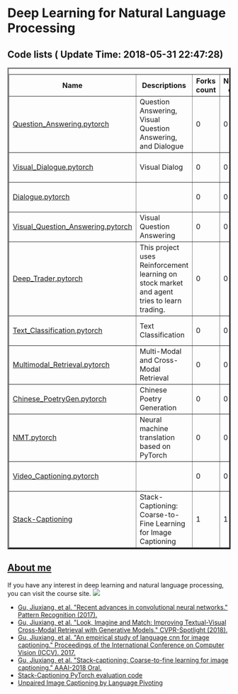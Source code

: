 
# Deep Learning for Natural Language Processing</br>

## Code lists ( Update Time: 2018-05-31 22:47:28)</br>
<table border=3 style=width:100%><caption><em><center></center></em></caption><th>Name</th><th>Descriptions</th><th>Forks count</th><th>Network count</th><th>Created Time</th><th>Pushed Time</th><th>Updated Time</th> 


<tr><td><a href=https://github.com/gujiuxiang/Question_Answering.pytorch.git>Question_Answering.pytorch</a></td><td>Question Answering, Visual Question Answering, and Dialogue</td><td>0</td><td>0</td><td>2018-05-31 07:47:53</td><td>2018-05-31 14:28:54</td><td>2018-05-31 14:28:55</td></tr>
<tr><td><a href=https://github.com/gujiuxiang/Visual_Dialogue.pytorch.git>Visual_Dialogue.pytorch</a></td><td>Visual Dialog</td><td>0</td><td>0</td><td>2018-05-31 14:26:53</td><td>2018-05-31 14:28:24</td><td>2018-05-31 14:31:16</td></tr>
<tr><td><a href=https://github.com/gujiuxiang/Dialogue.pytorch.git>Dialogue.pytorch</a></td><td></td><td>0</td><td>0</td><td>2018-05-31 14:26:23</td><td>2018-05-31 14:26:24</td><td>2018-05-31 14:26:25</td></tr>
<tr><td><a href=https://github.com/gujiuxiang/Visual_Question_Answering.pytorch.git>Visual_Question_Answering.pytorch</a></td><td>Visual Question Answering</td><td>0</td><td>0</td><td>2018-05-31 12:59:05</td><td>2018-05-31 13:27:34</td><td>2018-05-31 13:27:35</td></tr>
<tr><td><a href=https://github.com/gujiuxiang/Deep_Trader.pytorch.git>Deep_Trader.pytorch</a></td><td> This project uses Reinforcement learning on stock market and agent tries to learn trading.</td><td>0</td><td>0</td><td>2018-05-31 07:44:59</td><td>2018-05-31 07:46:00</td><td>2018-05-31 08:58:07</td></tr>
<tr><td><a href=https://github.com/gujiuxiang/Text_Classification.pytorch.git>Text_Classification.pytorch</a></td><td>Text Classification</td><td>0</td><td>0</td><td>2018-05-31 07:37:32</td><td>2018-05-31 07:39:53</td><td>2018-05-31 08:58:31</td></tr>
<tr><td><a href=https://github.com/gujiuxiang/Multimodal_Retrieval.pytorch.git>Multimodal_Retrieval.pytorch</a></td><td>Multi-Modal and Cross-Modal Retrieval</td><td>0</td><td>0</td><td>2018-05-31 07:34:08</td><td>2018-05-31 07:35:37</td><td>2018-05-31 08:59:02</td></tr>
<tr><td><a href=https://github.com/gujiuxiang/Chinese_PoetryGen.pytorch.git>Chinese_PoetryGen.pytorch</a></td><td>Chinese Poetry Generation</td><td>0</td><td>0</td><td>2018-05-31 07:29:24</td><td>2018-05-31 07:32:30</td><td>2018-05-31 08:59:18</td></tr>
<tr><td><a href=https://github.com/gujiuxiang/NMT.pytorch.git>NMT.pytorch</a></td><td>Neural machine translation based on PyTorch</td><td>0</td><td>0</td><td>2018-05-31 05:19:55</td><td>2018-05-31 06:09:30</td><td>2018-05-31 07:12:24</td></tr>
<tr><td><a href=https://github.com/gujiuxiang/Video_Captioning.pytorch.git>Video_Captioning.pytorch</a></td><td></td><td>0</td><td>0</td><td>2018-05-31 14:35:33</td><td>2018-05-31 14:40:00</td><td>2018-05-31 14:40:09</td></tr>
<tr><td><a href=https://github.com/gujiuxiang/Stack-Captioning.git>Stack-Captioning</a></td><td>Stack-Captioning: Coarse-to-Fine Learning for Image Captioning</td><td>1</td><td>1</td><td>2017-12-29 12:53:02</td><td>2018-04-18 07:30:24</td><td>2018-05-31 08:11:09</td></tr>
</table>



## [About me](http://jxgu.cc)


If you have any interest in deep learning and natural language processing, you can visit the course site.
![](http://static.mooc.ai/files/course/2018/01-26/1126499ce223574244.jpg)


- [Gu, Jiuxiang, et al. "Recent advances in convolutional neural networks." Pattern Recognition (2017).](https://arxiv.org/pdf/1512.07108)
- [Gu, Jiuxiang, et al. "Look, Imagine and Match: Improving Textual-Visual Cross-Modal Retrieval with Generative Models." CVPR-Spotlight (2018).](https://arxiv.org/pdf/1711.06420)
- [Gu, Jiuxiang, et al. "An empirical study of language cnn for image captioning." Proceedings of the International Conference on Computer Vision (ICCV). 2017.](http://openaccess.thecvf.com/content_ICCV_2017/papers/Gu_An_Empirical_Study_ICCV_2017_paper.pdf)
- [Gu, Jiuxiang, et al. "Stack-captioning: Coarse-to-fine learning for image captioning." AAAI-2018 Oral.](https://arxiv.org/pdf/1709.03376)
- [Stack-Captioning PyTorch evaluation code](https://github.com/gujiuxiang/Stack-Captioning)
- [Unpaired Image Captioning by Language Pivoting](https://arxiv.org/abs/1803.05526)
